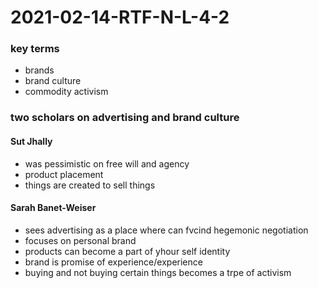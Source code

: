 # 2021-02-14-RTF-N-L-4-2
### key terms
- brands
- brand culture
- commodity activism

### two scholars on advertising and brand culture

#### Sut Jhally
  - was pessimistic on free will and agency
  - product placement
  - things are created to sell things 

#### Sarah Banet-Weiser
  - sees advertising as a place where can fvcind hegemonic negotiation
  - focuses on personal brand
  - products can become a part of yhour self identity
  - brand is promise of experience/experience
  - buying and not buying certain things becomes a trpe of activism 
